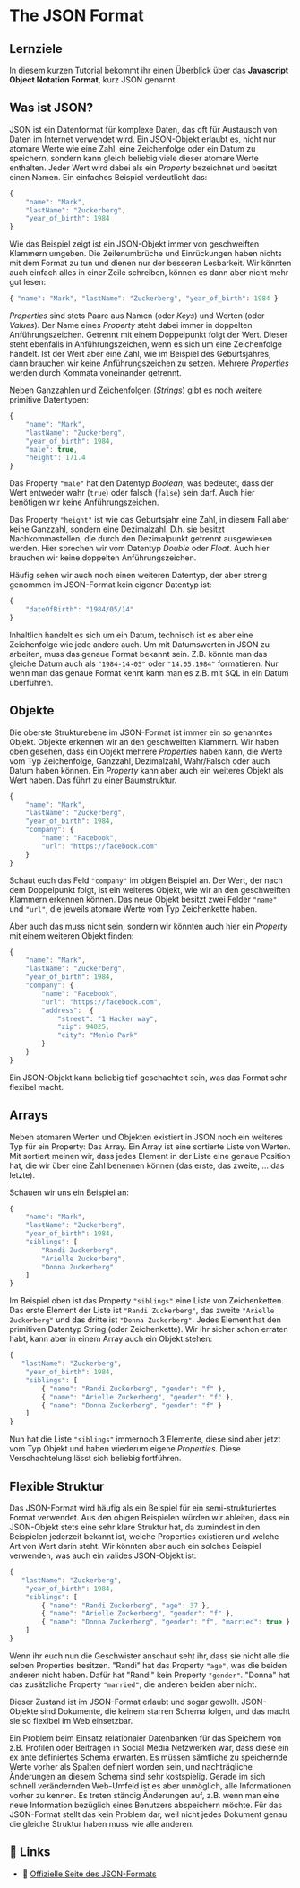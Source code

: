 # The JSON Format

## Lernziele

In diesem kurzen Tutorial bekommt ihr einen Überblick über das **Javascript Object Notation Format**, kurz JSON genannt.

## Was ist JSON?

JSON ist ein Datenformat für komplexe Daten, das oft für Austausch von Daten im Internet verwendet wird. Ein JSON-Objekt erlaubt es, nicht nur atomare Werte wie eine Zahl, eine Zeichenfolge oder ein Datum zu speichern, sondern kann gleich beliebig viele dieser atomare Werte enthalten. Jeder Wert wird dabei als ein _Property_ bezeichnet und besitzt einen Namen. Ein einfaches Beispiel verdeutlicht das:

```javascript
{
    "name": "Mark",
    "lastName": "Zuckerberg",
    "year_of_birth": 1984 
}
```

Wie das Beispiel zeigt ist ein JSON-Objekt immer von geschweiften Klammern umgeben. Die Zeilenumbrüche und Einrückungen haben nichts mit dem Format zu tun und dienen nur der besseren Lesbarkeit. Wir könnten auch einfach alles in einer Zeile schreiben, können es dann aber nicht mehr gut lesen:

```javascript
{ "name": "Mark", "lastName": "Zuckerberg", "year_of_birth": 1984 }
```

_Properties_ sind stets Paare aus Namen (oder _Keys_) und Werten (oder _Values_). Der Name eines _Property_ steht dabei immer in doppelten Anführungszeichen. Getrennt mit einem Doppelpunkt folgt der Wert. Dieser steht ebenfalls in Anführungszeichen, wenn es sich um eine Zeichenfolge handelt. Ist der Wert aber eine Zahl, wie im Beispiel des Geburtsjahres, dann brauchen wir keine Anführungszeichen zu setzen. Mehrere _Properties_ werden durch Kommata voneinander getrennt.

Neben Ganzzahlen und Zeichenfolgen (_Strings_) gibt es noch weitere primitive Datentypen:

```javascript
{
    "name": "Mark",
    "lastName": "Zuckerberg",
    "year_of_birth": 1984,
    "male": true,
    "height": 171.4
}
```

Das Property `"male"` hat den Datentyp _Boolean_, was bedeutet, dass der Wert entweder wahr (`true`) oder falsch (`false`) sein darf. Auch hier benötigen wir keine Anführungszeichen.

Das Property `"height"` ist wie das Geburtsjahr eine Zahl, in diesem Fall aber keine Ganzzahl, sondern eine Dezimalzahl. D.h. sie besitzt Nachkommastellen, die durch den Dezimalpunkt getrennt ausgewiesen werden. Hier sprechen wir vom Datentyp _Double_ oder _Float_. Auch hier brauchen wir keine doppelten Anführungszeichen.

Häufig sehen wir auch noch einen weiteren Datentyp, der aber streng genommen im JSON-Format kein eigener Datentyp ist:

```javascript
{
    "dateOfBirth": "1984/05/14"
}
```

Inhaltlich handelt es sich um ein Datum, technisch ist es aber eine Zeichenfolge wie jede andere auch. Um mit Datumswerten in JSON zu arbeiten, muss das genaue Format bekannt sein. Z.B. könnte man das gleiche Datum auch als `"1984-14-05"` oder `"14.05.1984"` formatieren. Nur wenn man das genaue Format kennt kann man es z.B. mit SQL in ein Datum überführen.

## Objekte

Die oberste Strukturebene im JSON-Format ist immer ein so genanntes Objekt. Objekte erkennen wir an den geschweiften Klammern. Wir haben oben gesehen, dass ein Objekt mehrere _Properties_ haben kann, die Werte vom Typ Zeichenfolge, Ganzzahl, Dezimalzahl, Wahr/Falsch oder auch Datum haben können. Ein _Property_ kann aber auch ein weiteres Objekt als Wert haben. Das führt zu einer Baumstruktur.

```javascript
{
    "name": "Mark",
    "lastName": "Zuckerberg",
    "year_of_birth": 1984,
    "company": {
        "name": "Facebook",
        "url": "https://facebook.com"
    }
}
```

Schaut euch das Feld `"company"` im obigen Beispiel an. Der Wert, der nach dem Doppelpunkt folgt, ist ein weiteres Objekt, wie wir an den geschweiften Klammern erkennen können. Das neue Objekt besitzt zwei Felder `"name"` und `"url"`, die jeweils atomare Werte vom Typ Zeichenkette haben.&#x20;

Aber auch das muss nicht sein, sondern wir könnten auch hier ein _Property_ mit einem weiteren Objekt finden:

```javascript
{
    "name": "Mark",
    "lastName": "Zuckerberg",
    "year_of_birth": 1984,
    "company": {
        "name": "Facebook",
        "url": "https://facebook.com",
        "address":  {
            "street": "1 Hacker way",
            "zip": 94025,
            "city": "Menlo Park"
        }
    }
}
```

Ein JSON-Objekt kann beliebig tief geschachtelt sein, was das Format sehr flexibel macht.

## Arrays

Neben atomaren Werten und Objekten existiert in JSON noch ein weiteres Typ für ein Property: Das Array. Ein Array ist eine sortierte Liste von Werten. Mit sortiert meinen wir, dass jedes Element in der Liste eine genaue Position hat, die wir über eine Zahl benennen können (das erste, das zweite, ... das letzte).&#x20;

Schauen wir uns ein Beispiel an:

```javascript
{
    "name": "Mark",
    "lastName": "Zuckerberg",
    "year_of_birth": 1984,
    "siblings": [
        "Randi Zuckerberg",
        "Arielle Zuckerberg",
        "Donna Zuckerberg"
    ]
}
```

Im Beispiel oben ist das Property `"siblings"` eine Liste von Zeichenketten. Das erste Element der Liste ist `"Randi Zuckerberg"`, das zweite `"Arielle Zuckerberg"` und das dritte ist `"Donna Zuckerberg"`. Jedes Element hat den primitiven Datentyp String (oder Zeichenkette). Wir ihr sicher schon erraten habt, kann aber in einem Array auch ein Objekt stehen:

```javascript
{
   "lastName": "Zuckerberg",
    "year_of_birth": 1984,
    "siblings": [
        { "name": "Randi Zuckerberg", "gender": "f" }, 
        { "name": "Arielle Zuckerberg", "gender": "f" },
        { "name": "Donna Zuckerberg", "gender": "f" }
    ]
}
```

Nun hat die Liste `"siblings"` immernoch 3 Elemente, diese sind aber jetzt vom Typ Objekt und haben wiederum eigene _Properties_. Diese Verschachtelung lässt sich beliebig fortführen.

## Flexible Struktur

Das JSON-Format wird häufig als ein Beispiel für ein semi-strukturiertes Format verwendet. Aus den obigen Beispielen würden wir ableiten, dass ein JSON-Objekt stets eine sehr klare Struktur hat, da zumindest in den Beispielen jederzeit bekannt ist, welche Properties existieren und welche Art von Wert darin steht. Wir könnten aber auch ein solches Beispiel verwenden, was auch ein valides JSON-Objekt ist:

```javascript
{
   "lastName": "Zuckerberg",
    "year_of_birth": 1984,
    "siblings": [
        { "name": "Randi Zuckerberg", "age": 37 }, 
        { "name": "Arielle Zuckerberg", "gender": "f" },
        { "name": "Donna Zuckerberg", "gender": "f", "married": true }
    ]
}
```

Wenn ihr euch nun die Geschwister anschaut seht ihr, dass sie nicht alle die selben Properties besitzen. "Randi" hat das Property `"age"`, was die beiden anderen nicht haben. Dafür hat "Randi" kein Property `"gender"`. "Donna" hat das zusätzliche Property `"married"`, die anderen beiden aber nicht.

Dieser Zustand ist im JSON-Format erlaubt und sogar gewollt. JSON-Objekte sind Dokumente, die keinem starren Schema folgen, und das macht sie so flexibel im Web einsetzbar.&#x20;

Ein Problem beim Einsatz relationaler Datenbanken für das Speichern von z.B. Profilen oder Beiträgen in Social Media Netzwerken war, dass diese ein ex ante definiertes Schema erwarten. Es müssen sämtliche zu speichernde Werte vorher als Spalten definiert worden sein, und nachträgliche Änderungen an diesem Schema sind sehr kostspielig. Gerade im sich schnell verändernden Web-Umfeld ist es aber unmöglich, alle Informationen vorher zu kennen. Es treten ständig Änderungen auf, z.B. wenn man eine neue Information bezüglich eines Benutzers abspeichern möchte. Für das JSON-Format stellt das kein Problem dar, weil nicht jedes Dokument genau die gleiche Struktur haben muss wie alle anderen.

## :link: Links

* :link: [Offizielle Seite des JSON-Formats](https://www.json.org/)

